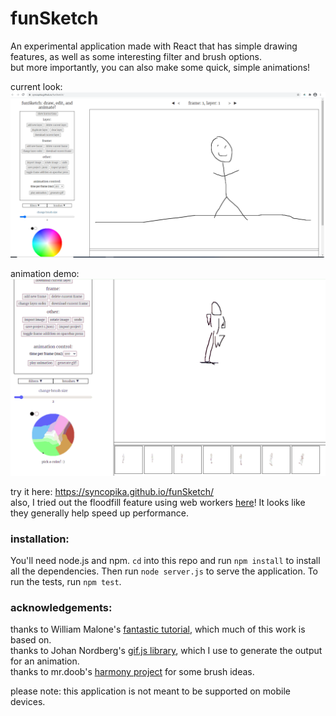 # funSketch    
An experimental application made with React that has simple drawing features, as well as some interesting filter and brush options.    
but more importantly, you can also make some quick, simple animations!    
    
current look:    
![current look of funSketch](notes/screenshot.png)    
    
animation demo:    
![animation demo](notes/animation_demo.gif)    
    
try it here: https://syncopika.github.io/funSketch/    
also, I tried out the floodfill feature using web workers <a href='https://syncopika.github.io/funSketch/floodfillExperiment/floodfillExperiment.html'>here</a>! It looks like they generally help speed up performance.     
    
### installation:    
You'll need node.js and npm. `cd` into this repo and run `npm install` to install all the dependencies. Then run `node server.js` to serve the application. To run the tests, run `npm test`.    
    
### acknowledgements:    
thanks to William Malone's <a href='http://www.williammalone.com/articles/create-html5-canvas-javascript-drawing-app/'>fantastic tutorial</a>, which much of this work is based on.    
thanks to Johan Nordberg's <a href='https://jnordberg.github.io/gif.js/'>gif.js library</a>, which I use to generate the output for an animation.    
thanks to mr.doob's <a href='https://github.com/mrdoob/harmony'>harmony project</a> for some brush ideas.    
    
please note: this application is not meant to be supported on mobile devices.    
